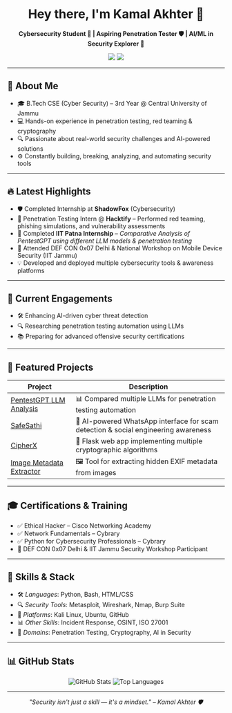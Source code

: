 <h1 align="center">Hey there, I'm Kamal Akhter 👋</h1>
<p align="center"><strong>Cybersecurity Student 🔐 | Aspiring Penetration Tester 🛡 | AI/ML in Security Explorer 🤖</strong></p>
<p align="center">
  <a href="https://github.com/Akhter313"><img src="https://img.shields.io/github/followers/Akhter313?label=GitHub&style=social" /></a>
  <a href="https://linkedin.com/in/313-akhter"><img src="https://img.shields.io/badge/LinkedIn-0077B5?style=social&logo=linkedin" /></a>
</p>

---

## 🚀 About Me

- 🎓 B.Tech CSE (Cyber Security) – 3rd Year @ Central University of Jammu  
- 💻 Hands-on experience in penetration testing, red teaming & cryptography  
- 🔍 Passionate about real-world security challenges and AI-powered solutions  
- ⚙ Constantly building, breaking, analyzing, and automating security tools  

---

## 🔥 Latest Highlights

- 🛡 Completed Internship at **ShadowFox** (Cybersecurity)  
- 🎯 Penetration Testing Intern @ **Hacktify** – Performed red teaming, phishing simulations, and vulnerability assessments  
- 🧪 Completed **IIT Patna Internship** – *Comparative Analysis of PentestGPT using different LLM models & penetration testing*  
- 📢 Attended DEF CON 0x07 Delhi & National Workshop on Mobile Device Security (IIT Jammu)  
- 💡 Developed and deployed multiple cybersecurity tools & awareness platforms  

---

## 💼 Current Engagements

- 🛠 Enhancing AI-driven cyber threat detection  
- 🔍 Researching penetration testing automation using LLMs  
- 📚 Preparing for advanced offensive security certifications  

---

## 🧪 Featured Projects

| Project | Description |
|--------|-------------|
| [PentestGPT LLM Analysis](https://github.com/Akhter313) | 📊 Compared multiple LLMs for penetration testing automation |
| [SafeSathi](https://github.com/Akhter313/SafeSathi) | 🤖 AI-powered WhatsApp interface for scam detection & social engineering awareness |
| [CipherX](https://github.com/Akhter313/CipherX) | 🔐 Flask web app implementing multiple cryptographic algorithms |
| [Image Metadata Extractor](https://github.com/Akhter313/Image-Metadata-Extractor) | 🖼 Tool for extracting hidden EXIF metadata from images |

---

## 🎓 Certifications & Training

- ✅ Ethical Hacker – Cisco Networking Academy  
- ✅ Network Fundamentals – Cybrary  
- ✅ Python for Cybersecurity Professionals – Cybrary  
- 🚀 DEF CON 0x07 Delhi & IIT Jammu Security Workshop Participant  

---

## 🧠 Skills & Stack

- 🛠 *Languages*: Python, Bash, HTML/CSS  
- 🔍 *Security Tools*: Metasploit, Wireshark, Nmap, Burp Suite  
- 🐧 *Platforms*: Kali Linux, Ubuntu, GitHub  
- 📊 *Other Skills*: Incident Response, OSINT, ISO 27001  
- 🧠 *Domains*: Penetration Testing, Cryptography, AI in Security  

---

## 📊 GitHub Stats

<p align="center">
  <img src="https://github-readme-stats.vercel.app/api?username=Akhter313&show_icons=true&theme=radical" alt="GitHub Stats" />
  <img src="https://github-readme-stats.vercel.app/api/top-langs/?username=Akhter313&layout=compact&theme=radical" alt="Top Languages" />
</p>

---

<p align="center"><i>"Security isn't just a skill — it's a mindset." – Kamal Akhter 🛡</i></p>
